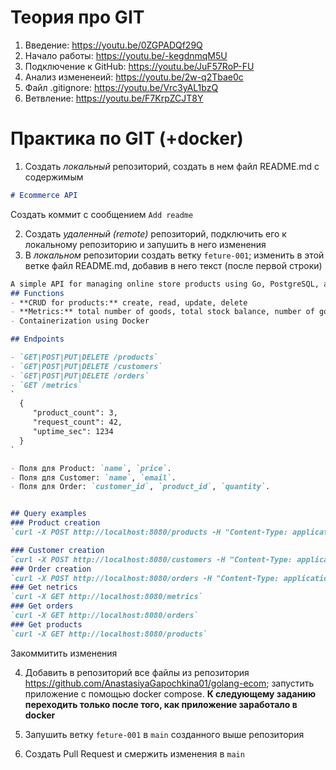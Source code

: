 # Теория про GIT
1) Введение: https://youtu.be/0ZGPADQf29Q
2) Начало работы: https://youtu.be/-kegdnmqM5U
3) Подключение к GitHub: https://youtu.be/JuF57RoP-FU
4) Анализ измененеий: https://youtu.be/2w-q2Tbae0c
5) Файл .gitignore: https://youtu.be/Vrc3yAL1bzQ
6) Ветвление: https://youtu.be/F7KrpZCJT8Y

# Практика по GIT (+docker)
1) Создать _локальный_ репозиторий, создать в нем файл README.md с содержимым
```markdown
# Ecommerce API

```
Создать коммит с сообщением `Add readme`

2) Создать _удаленный (remote)_ репозиторий, подключить его к локальному репозиторию и запушить в него изменения
3) В _локальном_ репозитории создать ветку `feture-001`; изменить в этой ветке файл README.md, добавив в него текст (после первой строки)
```markdown
A simple API for managing online store products using Go, PostgreSQL, and Docker.
## Functions
- **CRUD for products:** create, read, update, delete
- **Metrics:** total number of goods, total stock balance, number of goods by category
- Containerization using Docker

## Endpoints

- `GET|POST|PUT|DELETE /products`
- `GET|POST|PUT|DELETE /customers`
- `GET|POST|PUT|DELETE /orders`
- `GET /metrics`
`
  {
     "product_count": 3,
     "request_count": 42,
     "uptime_sec": 1234
  }
`

- Поля для Product: `name`, `price`.
- Поля для Customer: `name`, `email`.
- Поля для Order: `customer_id`, `product_id`, `quantity`.


## Query examples
### Product creation
`curl -X POST http://localhost:8080/products -H "Content-Type: application/json" -d '{"name":"Laptop","price":123.45}'`

### Customer creation
`curl -X POST http://localhost:8080/customers -H "Content-Type: application/json" -d '{"name":"Vasya","email":"vasya@example.com"}'`
### Order creation
`curl -X POST http://localhost:8080/orders -H "Content-Type: application/json" -d '{"customer_id":1,"product_id":2,"quantity":5}'`
### Get netrics
`curl -X GET http://localhost:8080/metrics`
### Get orders
`curl -X GET http://localhost:8080/orders`
### Get products
`curl -X GET http://localhost:8080/products`
```
Закоммитить изменения

4) Добавить в репозиторий все файлы из репозитория https://github.com/AnastasiyaGapochkina01/golang-ecom; запустить приложение с помощью docker compose.
**К следующему заданию переходить только после того, как приложение заработало в docker**

5) Запушить ветку `feture-001` в `main` созданного выше репозитория
6) Создать Pull Request и смержить изменения в `main`
